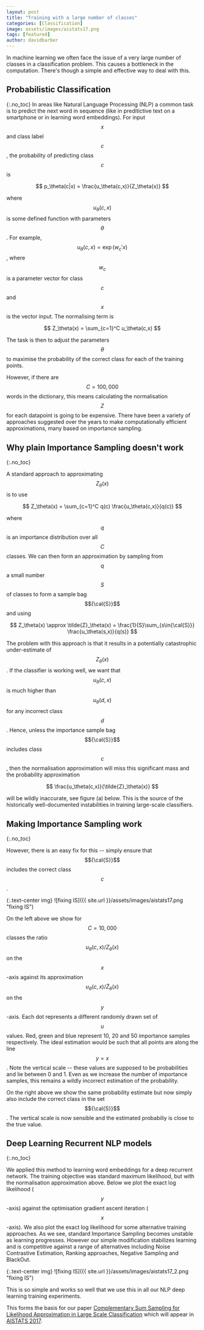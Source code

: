 ```yaml
---
layout: post
title: "Training with a large number of classes"
categories: [Classification]
image: assets/images/aistats17.png
tags: [featured]
author: davidbarber
---
```


In machine learning we often face the issue of a very large number of classes in a classification problem. This causes a bottleneck in the computation. There's though a simple and effective way to deal with this. 


<!--more-->


<script src="https://cdn.mathjax.org/mathjax/latest/MathJax.js?config=TeX-AMS-MML_HTMLorMML" type="text/javascript"></script>


## Probabilistic Classification
{:.no_toc}
In areas like Natural Language Processing (NLP) a common task is to predict the next word in sequence (like in preditictive text on a smartphone or in learning word embeddings).  For input $$x$$ and class label $$c$$, the probability of predicting class $$c$$ is

$$
p_\theta(c|x) = \frac{u_\theta(c,x)}{Z_\theta(x)}
$$

where $$u_\theta(c,x)$$ is some defined function with parameters $$\theta$$. For example, $$u_\theta(c,x)=\exp(w_c'x)$$, where $$w_c$$ is a parameter vector for class $$c$$ and $$x$$ is the vector input.  The normalising term is

$$
Z_\theta(x) = \sum_{c=1}^C u_\theta(c,x)
$$

The task is then to adjust the parameters $$\theta$$ to maximise the probability of the correct class for each of the training points. 

However, if there are $$C=100,000$$ words in the dictionary, this means calculating the normalisation $$Z$$ for each datapoint is going to be expensive.  There have been a variety of approaches suggested over the years to make computationally efficient approximations, many based on importance sampling.  

## Why plain Importance Sampling doesn't work
{:.no_toc}

A standard approach to approximating $$Z_\theta(x)$$ is to use 

$$
Z_\theta(x) = \sum_{c=1}^C q(c) \frac{u_\theta(c,x)}{q(c)}
$$

where $$q$$ is an importance distribution over all $$C$$ classes.  We can then form an approximation by sampling from $$q$$ a small number $$S$$ of classes to form a sample bag $${\cal{S}}$$ and using

$$
Z_\theta(x) \approx \tilde{Z}_\theta(x) = \frac{1}{S}\sum_{s\in{\cal{S}}}  \frac{u_\theta(s,x)}{q(s)}
$$

The problem with this approach is that it results in a potentially catastrophic under-estimate of $$Z_\theta(x)$$.  If the classifier is working well, we want that $$u_\theta(c,x)$$ is much higher than $$u_\theta(d,x)$$ for any incorrect class $$d$$.  Hence, unless the importance sample bag $${\cal{S}}$$ includes class $$c$$, then the normalisation approximation will miss this significant mass and the probability approximation

$$
\frac{u_\theta(c,x)}{\tilde{Z}_\theta(x)}
$$

will be wildly inaccurate, see figure (a) below.  This is the source of the historically well-documented instabilities in training large-scale classifiers. 


## Making Importance Sampling work
{:.no_toc}

However, there is an easy fix for this -- simply ensure that $${\cal{S}}$$ includes the correct class $$c$$.   

{:.text-center img}
![fixing IS]({{ site.url }}/assets/images/aistats17.png "fixing IS")

On the left above we show for $$C=10,000$$ classes the ratio $$u_\theta(c,x)/Z_\theta(x)$$ on the $$x$$-axis against its approximation  $$u_\theta(c,x)/\tilde{Z}_\theta(x)$$ on the $$y$$-axis. Each dot represents a different randomly drawn set of $$u$$ values. Red, green and blue represent 10, 20 and 50 importance samples respectively. The ideal estimation would be such that all points are along the line $$y=x$$.  Note the vertical scale -- these values are supposed to be probabilities and lie between 0 and 1.  Even as we increase the number of importance samples, this remains a wildly incorrect estimation of the probability. 

On the right above we show the same probability estimate but now simply also include the correct class in the set $${\cal{S}}$$. The vertical scale is now sensible and the estimated probabiliy is close to the true value. 


## Deep Learning Recurrent NLP models
{:.no_toc}

We applied this method to learning word embeddings for a deep
recurrent network.  The training objective was standard maximum
likelihood, but with the normalisation approximation above. Below we
plot the exact log likelihood ($$y$$-axis) against the optimisation
gradient ascent iteration ($$x$$-axis). We also plot the exact log
likelihood for some alternative training approaches. As we
see, standard Importance Sampling becomes unstable as learning
progresses. However our simple modification stabilizes learning and is
competitive against a range of alternatives including Noise
Contrastive Estimation, Ranking approaches, Negative Sampling and
BlackOut.

{:.text-center img}
![fixing IS]({{ site.url }}/assets/images/aistats17_2.png "fixing IS")

 This is so simple and works so well that we use this in all our NLP deep learning training experiments.  

This forms the basis for our paper [Complementary Sum Sampling for Likelihood Approximation in Large Scale Classification](http://web4.cs.ucl.ac.uk/staff/D.Barber/publications/AISTATS2017.pdf) which will appear in [AISTATS 2017](http://www.aistats.org/).

